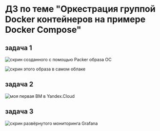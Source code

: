# ДЗ по теме "Оркестрация группой Docker контейнеров на примере Docker Compose"

## задача 1

![скрин созданного с помощью Packer образа ОС](https://i.ibb.co/7kf5wqP/1.png)  

![скрин этого образа в самом облаке](https://i.ibb.co/zNkVZpN/image.png)  


## задача 2

![моя первая ВМ в Yandex.Cloud](https://i.ibb.co/cYtR2Nn/2.png)


## задача 3
![скрин развёрнутого мониторинга Grafana](https://i.ibb.co/c1WyZ2K/grafana.png)

